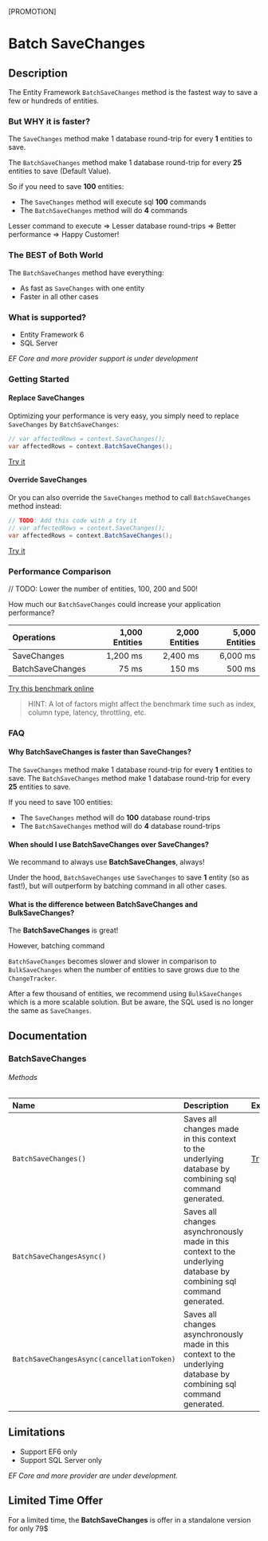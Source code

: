 [PROMOTION]

# Batch SaveChanges

## Description

The Entity Framework `BatchSaveChanges` method is the fastest way to save a few or hundreds of entities.

### But WHY it is faster?
The `SaveChanges` method make 1 database round-trip for every **1** entities to save.

The `BatchSaveChanges` method make 1 database round-trip for every **25** entities to save (Default Value).

So if you need to save **100** entities:
- The `SaveChanges` method will execute sql **100** commands
- The `BatchSaveChanges` method will do **4** commands

Lesser command to execute => Lesser database round-trips => Better performance => Happy Customer!

### The BEST of Both World
The `BatchSaveChanges` method have everything:
- As fast as `SaveChanges` with one entity
- Faster in all other cases

### What is supported?
- Entity Framework 6
- SQL Server

_EF Core and more provider support is under development_

### Getting Started

#### Replace SaveChanges
Optimizing your performance is very easy, you simply need to replace `SaveChanges` by `BatchSaveChanges`:

```csharp
// var affectedRows = context.SaveChanges();
var affectedRows = context.BatchSaveChanges();
```
[Try it](https://dotnetfiddle.net/hHLUnp)

#### Override SaveChanges
Or you can also override the `SaveChanges` method to call `BatchSaveChanges` method instead:

```csharp
// TODO: Add this code with a try it
// var affectedRows = context.SaveChanges();
var affectedRows = context.BatchSaveChanges();
```
[Try it](https://dotnetfiddle.net/hHLUnp)

### Performance Comparison
// TODO: Lower the number of entities, 100, 200 and 500!

How much our `BatchSaveChanges` could increase your application performance?

| Operations       | 1,000 Entities | 2,000 Entities | 5,000 Entities |
| :--------------- | -------------: | -------------: | -------------: |
| SaveChanges      | 1,200 ms       | 2,400 ms       | 6,000 ms       |
| BatchSaveChanges | 75 ms          | 150 ms         | 500 ms         |

[Try this benchmark online](https://dotnetfiddle.net/qCVyzm)

> HINT: A lot of factors might affect the benchmark time such as index, column type, latency, throttling, etc.

### FAQ

#### Why BatchSaveChanges is faster than SaveChanges?
The `SaveChanges` method make 1 database round-trip for every **1** entities to save.
The `BatchSaveChanges` method make 1 database round-trip for every **25** entities to save.

If you need to save 100 entities:
- The `SaveChanges` method will do **100** database round-trips
- The `BatchSaveChanges` method will do **4** database round-trips

#### When should I use BatchSaveChanges over SaveChanges?
We recommand to always use **BatchSaveChanges**, always!

Under the hood, `BatchSaveChanges` use `SaveChanges` to save **1** entity (so as fast!), but will outperform by batching command in all other cases.

#### What is the difference between BatchSaveChanges and BulkSaveChanges?
The **BatchSaveChanges** is great!

However, batching command


`BatchSaveChanges` becomes slower and slower in comparison to `BulkSaveChanges` when the number of entities to save grows due to the `ChangeTracker`.

After a few thousand of entities, we recommend using `BulkSaveChanges` which is a more scalable solution. But be aware, the SQL used is no longer the same as `SaveChanges`.

## Documentation

### BatchSaveChanges

###### Methods

| Name | Description | Example |
| :--- | :---------- | :------ |
| `BatchSaveChanges()` | Saves all changes made in this context to the underlying database by combining sql command generated. | [Try it](https://dotnetfiddle.net/kCl8oB) |
| `BatchSaveChangesAsync()` | Saves all changes asynchronously made in this context to the underlying database by combining sql command generated. | |
| `BatchSaveChangesAsync(cancellationToken)` | Saves all changes asynchronously made in this context to the underlying database by combining sql command generated. | |

## Limitations

- Support EF6 only
- Support SQL Server only

_EF Core and more provider are under development._

## Limited Time Offer
For a limited time, the **BatchSaveChanges** is offer in a standalone version for only 79$
